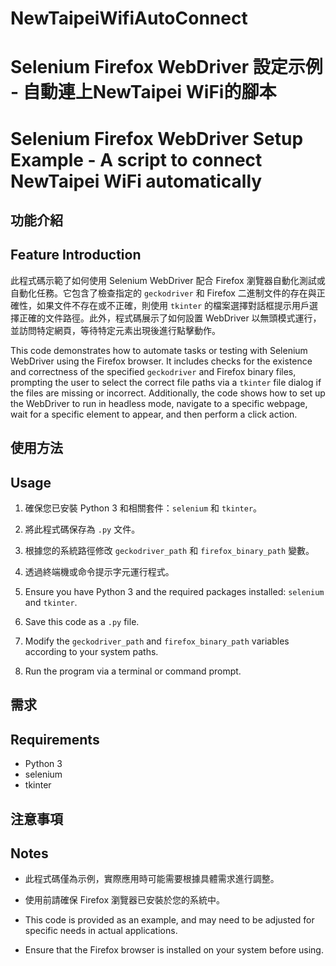 # NewTaipeiWifiAutoConnect

# Selenium Firefox WebDriver 設定示例 - 自動連上NewTaipei WiFi的腳本
# Selenium Firefox WebDriver Setup Example - A script to connect NewTaipei WiFi automatically

## 功能介紹
## Feature Introduction

此程式碼示範了如何使用 Selenium WebDriver 配合 Firefox 瀏覽器自動化測試或自動化任務。它包含了檢查指定的 `geckodriver` 和 Firefox 二進制文件的存在與正確性，如果文件不存在或不正確，則使用 `tkinter` 的檔案選擇對話框提示用戶選擇正確的文件路徑。此外，程式碼展示了如何設置 WebDriver 以無頭模式運行，並訪問特定網頁，等待特定元素出現後進行點擊動作。

This code demonstrates how to automate tasks or testing with Selenium WebDriver using the Firefox browser. It includes checks for the existence and correctness of the specified `geckodriver` and Firefox binary files, prompting the user to select the correct file paths via a `tkinter` file dialog if the files are missing or incorrect. Additionally, the code shows how to set up the WebDriver to run in headless mode, navigate to a specific webpage, wait for a specific element to appear, and then perform a click action.

## 使用方法
## Usage

1. 確保您已安裝 Python 3 和相關套件：`selenium` 和 `tkinter`。
2. 將此程式碼保存為 `.py` 文件。
3. 根據您的系統路徑修改 `geckodriver_path` 和 `firefox_binary_path` 變數。
4. 透過終端機或命令提示字元運行程式。

1. Ensure you have Python 3 and the required packages installed: `selenium` and `tkinter`.
2. Save this code as a `.py` file.
3. Modify the `geckodriver_path` and `firefox_binary_path` variables according to your system paths.
4. Run the program via a terminal or command prompt.

## 需求
## Requirements

- Python 3
- selenium
- tkinter

## 注意事項
## Notes

- 此程式碼僅為示例，實際應用時可能需要根據具體需求進行調整。
- 使用前請確保 Firefox 瀏覽器已安裝於您的系統中。

- This code is provided as an example, and may need to be adjusted for specific needs in actual applications.
- Ensure that the Firefox browser is installed on your system before using.
